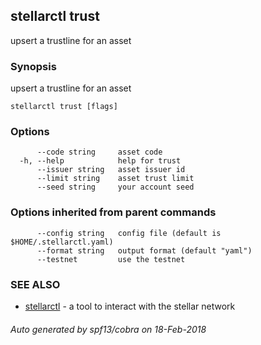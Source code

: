 ## stellarctl trust

upsert a trustline for an asset

### Synopsis


upsert a trustline for an asset

```
stellarctl trust [flags]
```

### Options

```
      --code string     asset code
  -h, --help            help for trust
      --issuer string   asset issuer id
      --limit string    asset trust limit
      --seed string     your account seed
```

### Options inherited from parent commands

```
      --config string   config file (default is $HOME/.stellarctl.yaml)
      --format string   output format (default "yaml")
      --testnet         use the testnet
```

### SEE ALSO
* [stellarctl](stellarctl.md)	 - a tool to interact with the stellar network

###### Auto generated by spf13/cobra on 18-Feb-2018
